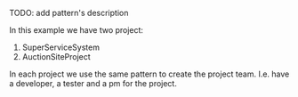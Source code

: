 TODO: add pattern's description

In this example we have two project:
1. SuperServiceSystem
2. AuctionSiteProject

In each project we use the same pattern to create the project team.
I.e. have a developer, a tester and a pm for the project.
